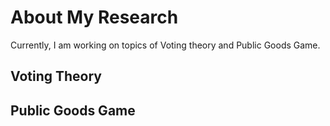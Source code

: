 # About My Research

Currently, I am working on topics of Voting theory and Public Goods Game.



## Voting Theory



## Public Goods Game